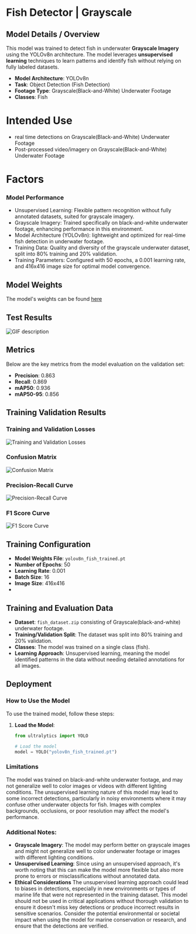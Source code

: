 # Fish Detector | Grayscale  

## Model Details / Overview
This model was trained to detect fish in underwater **Grayscale Imagery** using the YOLOv8n architecture. The model leverages **unsupervised learning** techniques to learn patterns and identify fish without relying on fully labeled datasets.

- **Model Architecture**: YOLOv8n
- **Task**: Object Detection (Fish Detection)
- **Footage Type**: Grayscale(Black-and-White) Underwater Footage
- **Classes**: Fish

# Intended Use
- real time detections on Grayscale(Black-and-White) Underwater Footage
- Post-processed video/imagery on Grayscale(Black-and-White) Underwater Footage

# Factors
### Model Performance 
- Unsupervised Learning: Flexible pattern recognition without fully annotated datasets, suited for grayscale imagery.
- Grayscale Imagery: Trained specifically on black-and-white underwater footage, enhancing performance in this environment.
- Model Architecture (YOLOv8n): lightweight and optimized for real-time fish detection in underwater footage.
- Training Data: Quality and diversity of the grayscale underwater dataset, split into 80% training and 20% validation.
- Training Parameters: Configured with 50 epochs, a 0.001 learning rate, and 416x416 image size for optimal model convergence.

## Model Weights
The model's weights can be found [here](./yolov8n_fish_trained.pt)

## Test Results
![GIF description](./unsupervised_ai_test.gif)

## Metrics
Below are the key metrics from the model evaluation on the validation set:

- **Precision**: 0.863
- **Recall**: 0.869
- **mAP50**: 0.936
- **mAP50-95**: 0.856

## Training Validation Results
### Training and Validation Losses
![Training and Validation Losses](./train/results.png)

### Confusion Matrix
![Confusion Matrix](./train/confusion_matrix.png)

### Precision-Recall Curve
![Precision-Recall Curve](./train/PR_curve.png)

### F1 Score Curve
![F1 Score Curve](./train/F1_curve.png)

## Training Configuration
- **Model Weights File**: `yolov8n_fish_trained.pt`
- **Number of Epochs**: 50
- **Learning Rate**: 0.001
- **Batch Size**: 16
- **Image Size**: 416x416
- 
## Training and Evaluation Data
- **Dataset**: `fish_dataset.zip` consisting of Grayscale(black-and-white) underwater footage.
- **Training/Validation Split**: The dataset was split into 80% training and 20% validation.
- **Classes**: The model was trained on a single class (fish).
- **Learning Approach**: Unsupervised learning, meaning the model identified patterns in the data without needing detailed annotations for all images.

## Deployment
### How to Use the Model

To use the trained model, follow these steps:

1. **Load the Model**:
   ```python
   from ultralytics import YOLO

   # Load the model
   model = YOLO("yolov8n_fish_trained.pt")

### Limitations
The model was trained on black-and-white underwater footage, and may not generalize well to color images or videos with different lighting conditions.
The unsupervised learning nature of this model may lead to some incorrect detections, particularly in noisy environments where it may confuse other underwater objects for fish.
Images with complex backgrounds, occlusions, or poor resolution may affect the model's performance.

### Additional Notes:
- **Grayscale Imagery**: The model may perform better on grayscale images and might not generalize well to color underwater footage or images with different lighting conditions.
- **Unsupervised Learning**: Since using an unsupervised approach, it's worth noting that this can make the model more flexible but also more prone to errors or misclassifications without annotated data.
- **Ethical Considerations** The unsupervised learning approach could lead to biases in detections, especially in new environments or types of marine life that were not represented in the training dataset. This model should not be used in critical applications without thorough validation to ensure it doesn't miss key detections or produce incorrect results in sensitive scenarios. Consider the potential environmental or societal impact when using the model for marine conservation or research, and ensure that the detections are verified.
